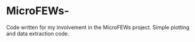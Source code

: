 # MicroFEWs-
Code written for my involvement in the MicroFEWs project. Simple plotting and data extraction code.
